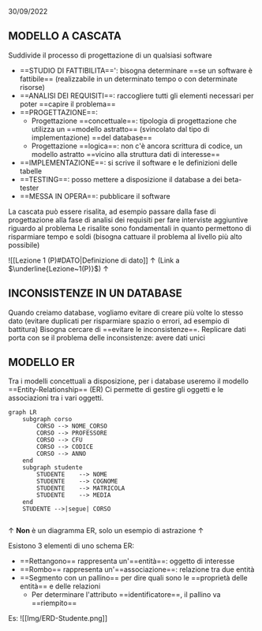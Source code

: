 30/09/2022
## MODELLO A CASCATA
Suddivide il processo di progettazione di un qualsiasi software
- ==STUDIO DI FATTIBILITA==': bisogna determinare ==se un software è fattibile== (realizzabile in un determinato tempo o con determinate risorse)
- ==ANALISI DEI REQUISITI==: raccogliere tutti gli elementi necessari per poter ==capire il problema==
- ==PROGETTAZIONE==:
	- Progettazione ==concettuale==: tipologia di progettazione che utilizza un ==modello astratto== (svincolato dal tipo di implementazione) ==del database==
	- Progettazione ==logica==: non c'è ancora scrittura di codice, un modello astratto ==vicino alla struttura dati di interesse==
- ==IMPLEMENTAZIONE==: si scrive il software e le definizioni delle tabelle
- ==TESTING==: posso mettere a disposizione il database a dei beta-tester
- ==MESSA IN OPERA==: pubblicare il software

La cascata può essere risalita, ad esempio passare dalla fase di progettazione alla fase di analisi dei requisiti per fare interviste aggiuntive riguardo al problema
Le risalite sono fondamentali in quanto permettono di risparmiare tempo e soldi (bisogna cattuare il problema al livello più alto possibile)

![[Lezione 1 (P)#DATO|Definizione di dato]]
$\uparrow$ (Link a $\underline{Lezione~1(P)}$) $\uparrow$ 

## INCONSISTENZE IN UN DATABASE
Quando creiamo database, vogliamo evitare di creare più volte lo stesso dato (evitare duplicati per risparmiare spazio o errori, ad esempio di battitura)
Bisogna cercare di ==evitare le inconsistenze==.
Replicare dati porta con se il problema delle inconsistenze: avere dati unici


## MODELLO ER
Tra i modelli concettuali a disposizione, per i database useremo il modello ==Entity-Relationship== (ER)
Ci permette di gestire gli oggetti e le associazioni tra i vari oggetti.

```mermaid
graph LR
	subgraph corso
		CORSO --> NOME_CORSO
		CORSO --> PROFESSORE
		CORSO --> CFU
		CORSO --> CODICE
		CORSO --> ANNO
	end
	subgraph studente
		STUDENTE	--> NOME
		STUDENTE	--> COGNOME
		STUDENTE	--> MATRICOLA
		STUDENTE    --> MEDIA
	end
	STUDENTE -->|segue| CORSO
	
```
$\uparrow$ **Non** è un diagramma ER, solo un esempio di astrazione $\uparrow$

Esistono 3 elementi di uno schema ER:
- ==Rettangono== rappresenta un'==entità==: oggetto di interesse
- ==Rombo== rappresenta un'==associazione==: relazione tra due entità
- ==Segmento con un pallino== per dire quali sono le ==proprietà delle entità== e delle relazioni
	- Per determinare l'attributo ==identificatore==, il pallino va ==riempito==

Es:
![[Img/ERD-Studente.png]]